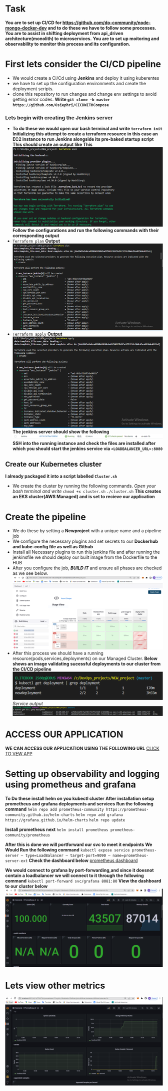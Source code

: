# Task
**You are to set up CI/CD for https://github.com/do-community/node-mongo-docker-dev and to do these we have to follow some processes.**
**You are to assist in shifting deployment from  api_driven architecture(monolith) to microservices.**
**You are to set up moitoring and observability to monitor this process and its configuration.**

# First lets consider the CI/CD pipeline
- We would create a Ci/Cd using **Jenkins** and deploy it using kuberentes
- we have to set up the configuration environments and create the deployment scripts.
- clone this repository to run changes and change env settings to avoid getting error codes. **Write `git clone -b master https://github.com/Osiephri/CICDWITHCompose 
`** 

### Lets begin with creating the Jenkins server
- **To do these we would open our bash terminal and write `terraform init`**
**Initializing this attempt to create a terraform resource in this case an EC2 instance to run Jenkins alongside its pre-baked startup script**
**This should create an output like This**
![Terraform Init Output](https://github.com/Osiephri/CICDWITHCompose/blob/main/assets/youverfy14.PNG)
**Follow the configurations and run the following commands with their corresponding output**
- `Terraform plan`
**Output**
![Terraform plan output](https://github.com/Osiephri/CICDWITHCompose/blob/main/assets/youverfy13.PNG)
- `Terraform apply`
**Output**
![Terraform apply output](https://github.com/Osiephri/CICDWITHCompose/blob/main/assets/Youverify12.PNG)
**The jenkins server should show the following**
![Jenkins server output](https://github.com/Osiephri/CICDWITHCompose/blob/main/assets/youverify11.PNG)
**SSH into the running instance and check the files are installed after which you should start the jenkins service via `<LOADBALANCER_URL>:8080`**

## Create our Kubernetes cluster
**I already packaged it into a script labelled `Cluster.sh`**
- We create the cluster by running the following commands.
*Open your bash terminal and write*
`chmod +x cluster.sh`
 `./cluster.sh`
**This creates an EKS cluster(AWS Managed) and is set to recieve our application** 


# Create the pipeline
- We do these by setting a **Newproject** with a unique name and a pipeline job
- We configure the necessary plugins and set secrets to our **Dockerhub and kube-config file as well as Github**
- Install all Necessary plugins to run this jenkins file and after running the jenkinsfile we should deploy our built image from the Dockerfile to the HUB
- After you configure  the job, ***BUILD IT*** and ensure all phases are checked as we see below.
![Jenkins pipeline Output](https://github.com/Osiephri/CICDWITHCompose/blob/main/assets/youverify2.PNG)
- After this process we should have a running resource(pods,services,deployments) on our Managed Cluster.
**Below shows an image validating sucessful deployments to our cluster from the CI/CD pipeline**
![Kubectl Deployment](https://github.com/Osiephri/CICDWITHCompose/blob/main/assets/youverify9.PNG)
*Service output*
![Kubectl services](https://github.com/Osiephri/CICDWITHCompose/blob/main/assets/youverify10.PNG)

# ACCESS OUR APPLICATION
**WE CAN ACCESS OUR APPLICATION USING THE FOLLOWING URL**
[CLICK TO VEW APP](http://a34b6b3c0afb74a67807cf25f4e64e09-271916082.us-east-1.elb.amazonaws.com:8000/)


# Setting up observability and logging using prometheus and grafana
**To Do these install helm on you kubectl cluster**
**After installation setup prometheus and grafana deployments and services**
**Run the following command**
`helm repo add prometheus-community https://prometheus-community.github.io/helm-charts`
`helm repo add grafana https://grafana.github.io/helm-charts`
`helm repo update`

**Install prometheus next**
`helm install prometheus prometheus-community/prometheus`

**After this is done we will portforward our svc to meet it endpoints**
**We Would Run the following command**
`kubectl expose service prometheus-server — type=LoadBalancer — target-port=9090 — name=prometheus-server-ext`
**Check the dashboard below**
[prometheus dashboard](abb4a2dee63c8443f92c59591d65d9f2-39184252.us-east-1.elb.amazonaws.com:80)

**We would connect to grafana by port-forwarding,and since it doesnot contain a loadbalancer we will connect to it through the following command**
`kubectl port-forward svc/grafana 8081:80`
**View the dashboard to our cluster below**
![Dashboard one](https://github.com/Osiephri/CICDWITHCompose/blob/main/assets/youverfy15.PNG)
# Lets view other metrics
![Dashboard two](https://github.com/Osiephri/CICDWITHCompose/blob/main/assets/youverfy16.PNG)
